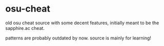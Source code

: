 # osu-cheat

old osu cheat source with some decent features, initially meant to be the sapphire.ac cheat.

patterns are probably outdated by now. source is mainly for learning!
